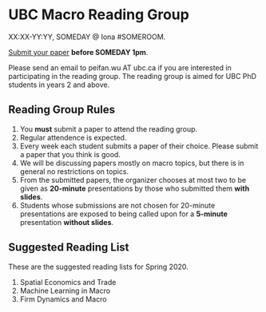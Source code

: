# UBC Macro Reading Group

XX:XX-YY:YY, SOMEDAY @ Iona #SOMEROOM.

[Submit your paper](https://forms.gle/Y6HvEhWpDhhpna4bA) **before SOMEDAY 1pm**.

Please send an email to peifan.wu AT ubc.ca if you are interested in participating in the reading group.
The reading group is aimed for UBC PhD students in years 2 and above.

## Reading Group Rules

1. You **must** submit a paper to attend the reading group.
1. Regular attendence is expected. 
1. Every week each student submits a paper of their choice. Please submit a paper that you think is good. 
1. We will be discussing papers mostly on macro topics, but there is in general no restrictions on topics.
1. From the submitted papers, the organizer chooses at most two to be given as **20-minute** presentations by those who submitted them **with slides**.
1. Students whose submissions are not chosen for 20-minute presentations are exposed to being called upon for a **5-minute** presentation **without slides**.

## Suggested Reading List

These are the suggested reading lists for Spring 2020.
1. Spatial Economics and Trade
1. Machine Learning in Macro
1. Firm Dynamics and Macro
